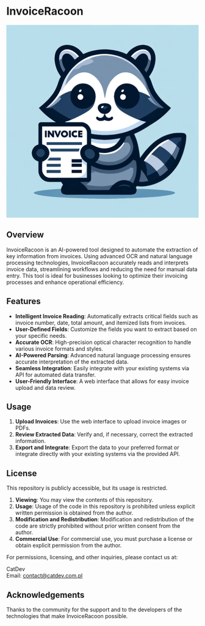 # InvoiceRacoon

![InvoiceRacoon Logo](resources/logo/racoon.webp)

## Overview

InvoiceRacoon is an AI-powered tool designed to automate the extraction of key information from invoices. Using advanced OCR and natural language processing technologies, InvoiceRacoon accurately reads and interprets invoice data, streamlining workflows and reducing the need for manual data entry. This tool is ideal for businesses looking to optimize their invoicing processes and enhance operational efficiency.

## Features

- **Intelligent Invoice Reading**: Automatically extracts critical fields such as invoice number, date, total amount, and itemized lists from invoices.
- **User-Defined Fields**: Customize the fields you want to extract based on your specific needs.
- **Accurate OCR**: High-precision optical character recognition to handle various invoice formats and styles.
- **AI-Powered Parsing**: Advanced natural language processing ensures accurate interpretation of the extracted data.
- **Seamless Integration**: Easily integrate with your existing systems via API for automated data transfer.
- **User-Friendly Interface**: A web interface that allows for easy invoice upload and data review.

## Usage

1. **Upload Invoices**: Use the web interface to upload invoice images or PDFs.
2. **Review Extracted Data**: Verify and, if necessary, correct the extracted information.
3. **Export and Integrate**: Export the data to your preferred format or integrate directly with your existing systems via the provided API.

## License

This repository is publicly accessible, but its usage is restricted.

1. **Viewing**: You may view the contents of this repository.
2. **Usage**: Usage of the code in this repository is prohibited unless explicit written permission is obtained from the author.
3. **Modification and Redistribution**: Modification and redistribution of the code are strictly prohibited without prior written consent from the author.
4. **Commercial Use**: For commercial use, you must purchase a license or obtain explicit permission from the author.

For permissions, licensing, and other inquiries, please contact us at:

CatDev  
Email: [contact@catdev.com.pl](mailto:contact@catdev.com.pl)

## Acknowledgements

Thanks to the community for the support and to the developers of the technologies that make InvoiceRacoon possible.
